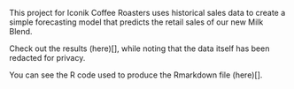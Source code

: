 This project for Iconik Coffee Roasters uses historical sales data to create a simple forecasting model that predicts the retail sales of our new Milk Blend.

Check out the results (here)[], while noting that the data itself has been redacted for privacy.

You can see the R code used to produce the Rmarkdown file (here)[].
